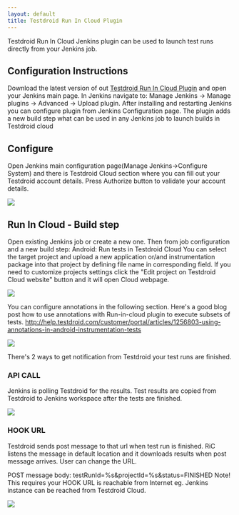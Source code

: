 ```yaml
---
layout: default
title: Testdroid Run In Cloud Plugin
---
```



Testdroid Run In Cloud Jenkins plugin can be used to launch test runs
directly from your Jenkins job.

<!-- or have a look at its [source](https://github.com/bitbar/testdroid-run-in-cloud). -->


## Configuration Instructions

Download the latest version of out [Testdroid Run In Cloud
Plugin](https://github.com/bitbar/testdroid-run-in-cloud/) and open
your Jenkins main page. In Jenkins navigate to: Manage Jenkins ->
Manage plugins -> Advanced -> Upload plugin. After installing and
restarting Jenkins you can configure plugin from Jenkins Configuration
page. The plugin adds a new build step what can be used in any Jenkins
job to launch builds in Testdroid cloud

## Configure

Open Jenkins main configuration page(Manage Jenkins->Configure System)
and there is Testdroid Cloud section where you can fill out your
Testdroid account details. Press Authorize button to validate your
account details.

![]({{site.baseurl}}/assets/testdroidCloudIntegration/ric-main-config.png)


## Run In Cloud - Build step

Open existing Jenkins job or create a new one. Then from job
configuration and a new build step: Android: Run tests in Testdroid
Cloud You can select the target project and upload a new application
or/and instrumentation package into that project by defining file name
in corresponding field. If you need to customize projects settings
click the "Edit project on Testdroid Cloud website" button and it will
open Cloud webpage.

![]({{site.baseurl}}/assets/testdroidCloudIntegration/ric-build-step.png)

You can configure annotations in the following section. Here's a good
blog post how to use annotations with Run-in-cloud plugin to execute
subsets of tests.
http://help.testdroid.com/customer/portal/articles/1256803-using-annotations-in-android-instrumentation-tests

![]({{site.baseurl}}/assets/testdroidCloudIntegration/ric-build-step-2.png)

There's 2 ways to get notification from Testdroid your test runs are finished.
 
### API CALL

Jenkins is polling Testdroid for the results. Test results are copied
from Testdroid to Jenkins workspace after the tests are finished.

![]({{site.baseurl}}/assets/testdroidCloudIntegration/ric-api-call.png)

### HOOK URL

Testdroid sends post message to that url when test run is
finished. RiC listens the message in default location and it downloads
results when post message arrives. User can change the URL.
 
POST message body: testRunId=%s&projectId=%s&status=FINISHED Note!
This requires your HOOK URL is reachable from Internet eg. Jenkins
instance can be reached from Testdroid Cloud.

![]({{site.baseurl}}/assets/testdroidCloudIntegration/ric-hook-url.png)

